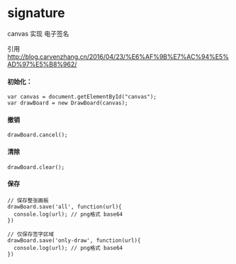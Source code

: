 # signature
canvas 实现 电子签名

引用 http://blog.carvenzhang.cn/2016/04/23/%E6%AF%9B%E7%AC%94%E5%AD%97%E5%B8%962/

#### 初始化：
```
var canvas = document.getElementById("canvas");
var drawBoard = new DrawBoard(canvas);
```

#### 撤销
`drawBoard.cancel();`

#### 清除
`drawBoard.clear();`

#### 保存
```
// 保存整张画板
drawBoard.save('all', function(url){
  console.log(url); // png格式 base64
})

// 仅保存签字区域
drawBoard.save('only-draw', function(url){
  console.log(url); // png格式 base64
})
```
